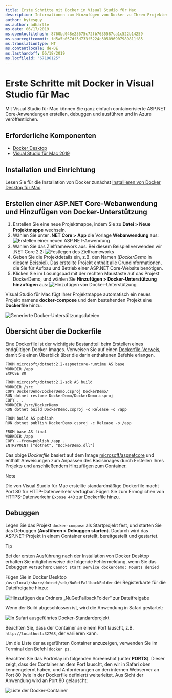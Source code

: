 ```yaml
---
title: Erste Schritte mit Docker in Visual Studio für Mac
description: Informationen zum Hinzufügen von Docker zu Ihren Projekten in Visual Studio für Mac
author: bytesguy
ms.author: adhartle
ms.date: 06/17/2019
ms.openlocfilehash: 8760bd048e23675c72fb7635587ca1c522b14259
ms.sourcegitcommit: fd5a5b057df3d733f5224c305096907989811f85
ms.translationtype: HT
ms.contentlocale: de-DE
ms.lasthandoff: 06/18/2019
ms.locfileid: "67196125"
---
```

# <a name="get-started-with-docker-in-visual-studio-for-mac"></a>Erste Schritte mit Docker in Visual Studio für Mac

Mit Visual Studio für Mac können Sie ganz einfach containerisierte ASP.NET Core-Anwendungen erstellen, debuggen und ausführen und in Azure veröffentlichen.

## <a name="prerequisites"></a>Erforderliche Komponenten

* [Docker Desktop](https://hub.docker.com/editions/community/docker-ce-desktop-mac)
* [Visual Studio für Mac 2019](https://visualstudio.microsoft.com/vs/mac)

## <a name="installation-and-setup"></a>Installation und Einrichtung

Lesen Sie für die Installation von Docker zunächst [Installieren von Docker Desktop für Mac](https://docs.docker.com/docker-for-mac/install/).

## <a name="creating-an-aspnet-core-web-application-and-adding-docker-support"></a>Erstellen einer ASP.NET Core-Webanwendung und Hinzufügen von Docker-Unterstützung

1. Erstellen Sie eine neue Projektmappe, indem Sie zu **Datei > Neue Projektmappe** wechseln.
1. Wählen Sie unter **.NET Core > App** die Vorlage **Webanwendung** aus: ![Erstellen einer neuen ASP.NET-Anwendung](media/docker-quickstart-1.png)
1. Wählen Sie das Zielframework aus. Bei diesem Beispiel verwenden wir .NET Core 2.2: ![Festlegen des Zielframeworks](media/docker-quickstart-2.png)
1. Geben Sie die Projektdetails ein, z.B. den Namen (_DockerDemo_ in diesem Beispiel). Das erstellte Projekt enthält alle Grundinformationen, die Sie für Aufbau und Betrieb einer ASP.NET Core-Website benötigen.
1. Klicken Sie im Lösungspad mit der rechten Maustaste auf das Projekt DockerDemo, und wählen Sie **Hinzufügen > Docker-Unterstützung hinzufügen** aus: ![Hinzufügen von Docker-Unterstützung](media/docker-quickstart-3.png)

Visual Studio für Mac fügt Ihrer Projektmappe automatisch ein neues Projekt namens **docker-compose** und dem bestehenden Projekt eine **Dockerfile** hinzu.

![Generierte Docker-Unterstützungsdateien](media/docker-quickstart-4.png)

## <a name="dockerfile-overview"></a>Übersicht über die Dockerfile

Eine Dockerfile ist der wichtigste Bestandteil beim Erstellen eines endgültigen Docker-Images. Verweisen Sie auf einen [Dockerfile-Verweis](https://docs.docker.com/engine/reference/builder/), damit Sie einen Überblick über die darin enthaltenen Befehle erlangen.

```
FROM microsoft/dotnet:2.2-aspnetcore-runtime AS base
WORKDIR /app
EXPOSE 80

FROM microsoft/dotnet:2.2-sdk AS build
WORKDIR /src
COPY DockerDemo/DockerDemo.csproj DockerDemo/
RUN dotnet restore DockerDemo/DockerDemo.csproj
COPY . .
WORKDIR /src/DockerDemo
RUN dotnet build DockerDemo.csproj -c Release -o /app

FROM build AS publish
RUN dotnet publish DockerDemo.csproj -c Release -o /app

FROM base AS final
WORKDIR /app
COPY --from=publish /app .
ENTRYPOINT ["dotnet", "DockerDemo.dll"]
```

Das obige *Dockerfile* basiert auf dem Image [microsoft/aspnetcore](https://hub.docker.com/r/microsoft/aspnetcore/) und enthält Anweisungen zum Anpassen des Basisimages durch Erstellen Ihres Projekts und anschließendem Hinzufügen zum Container.

> [!NOTE]
> Die von Visual Studio für Mac erstellte standardmäßige Dockerfile macht Port 80 für HTTP-Datenverkehr verfügbar. Fügen Sie zum Ermöglichen von HTTPS-Datenverkehr `Expose 443` zur Dockerfile hinzu.

## <a name="debugging"></a>Debuggen

Legen Sie das Projekt `docker-compose` als Startprojekt fest, und starten Sie das Debuggen (**Ausführen > Debuggen starten**). Dadurch wird das ASP.NET-Projekt in einem Container erstellt, bereitgestellt und gestartet.

> [!TIP]
> Bei der ersten Ausführung nach der Installation von Docker Desktop erhalten Sie möglicherweise die folgende Fehlermeldung, wenn Sie das Debuggen versuchen: `Cannot start service dockerdemo: Mounts denied`
> 
> Fügen Sie in Docker Desktop `/usr/local/share/dotnet/sdk/NuGetFallbackFolder` der Registerkarte für die Dateifreigabe hinzu:
>
> ![Hinzufügen des Ordners „NuGetFallbackFolder“ zur Dateifreigabe](media/docker-quickstart-5.png)

Wenn der Build abgeschlossen ist, wird die Anwendung in Safari gestartet:

![In Safari ausgeführtes Docker-Standardprojekt](media/docker-quickstart-6.png)

Beachten Sie, dass der Container an einem Port lauscht, z.B. `http://localhost:32768`, der variieren kann.

Um die Liste der ausgeführten Container anzuzeigen, verwenden Sie im Terminal den Befehl `docker ps`.

Beachten Sie das Portrelay im folgenden Screenshot (unter **PORTS**). Dieser zeigt, dass der Container an dem Port lauscht, den wir in Safari oben kennengelernt haben, und Anforderungen an den internen Webserver an Port 80 (wie in der Dockerfile definiert) weiterleitet. Aus Sicht der Anwendung wird an Port 80 gelauscht:

![Liste der Docker-Container](media/docker-quickstart-7.png)
